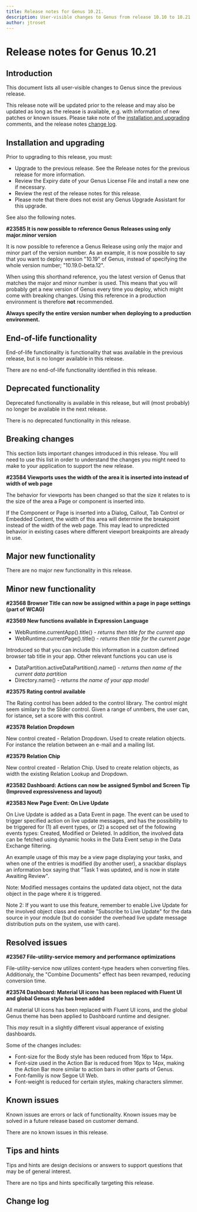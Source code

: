 ```yaml
---
title: Release notes for Genus 10.21.
description: User-visible changes to Genus from release 10.10 to 10.21.
author: jtroset
---
```


# Release notes for Genus 10.21

## Introduction

This document lists all user-visible changes to Genus since the previous release.

This release note will be updated prior to the release and may also be updated as long as the release is available, e.g. with information of new patches or known issues. Please take note of the [installation and upgrading](#installation-and-upgrading) comments, and the release notes [change log](#change-log).

## Installation and upgrading

Prior to upgrading to this release, you must:

- Upgrade to the previous release. See the Release notes for the previous release for more information.
- Review the Expiry date of your Genus License File and install a new one if necessary.
- Review the rest of the release notes for this release.
- Please note that there does not exist any Genus Upgrade Assistant for this upgrade.

<!--rntype01-start INSTALLATION / UPGRADE. DO NOT CHANGE THESE TAGS. ANY CHANGES BELOW WILL BE OVERWRITTEN.-->

See also the following notes.

<!--ID 08ca042b-f997-aa94-52da-4b86bcb8d0bc -->

**#23585 It is now possible to reference Genus Releases using only major.minor version**

It is now possible to reference a Genus Release using only the major and minor part of the version number. As an example, it is now possible to say that you want to deploy version "10.19" of Genus, instead of specifying the whole version number; "10.19.0-beta.12".

When using this shorthand reference, you the latest version of Genus that matches the major and minor number is used. This means that you will probably get a new version of Genus every time you deploy, which might come with breaking changes. Using this reference in a production environment is therefore **not** recommended.

**Always specify the entire version number when deploying to a production environment.**

<!--rntype01-end   INSTALLATION / UPGRADE. DO NOT CHANGE THESE TAGS. ANY CHANGES ABOVE WILL BE OVERWRITTEN.-->
<!-- release note type 2 is missing. That's ok.-->

## End-of-life functionality

End-of-life functionality is functionality that was available in the previous release, but is no longer available in this release.

<!--rntype03-start END-OF-LIFE. DO NOT CHANGE THESE TAGS. ANY CHANGES BELOW WILL BE OVERWRITTEN.-->

There are no end-of-life functionality identified in this release.

<!--rntype03-end   END-OF-LIFE. DO NOT CHANGE THESE TAGS. ANY CHANGES ABOVE WILL BE OVERWRITTEN.-->

## Deprecated functionality

Deprecated functionality is available in this release, but will (most probably) no longer be available in the next release.

<!--rntype04-start DEPRECATED. DO NOT CHANGE THESE TAGS. ANY CHANGES BELOW WILL BE OVERWRITTEN.-->

There is no deprecated functionality in this release.

<!--rntype04-end   DEPRECATED. DO NOT CHANGE THESE TAGS. ANY CHANGES ABOVE WILL BE OVERWRITTEN.-->

## Breaking changes

This section lists important changes introduced in this release. You will need to use this list in order to understand the changes you might need to make to your application to support the new release.

<!--rntype05-start BREAKING. DO NOT CHANGE THESE TAGS. ANY CHANGES BELOW WILL BE OVERWRITTEN.-->
<!--ID ae331595-3d97-8eed-d02a-6a32d7ec2a2b -->

**#23584 Viewports uses the width of the area it is inserted into instead of width of web page**

The behavior for viewports has been changed so that the size it relates to is the size of the area a Page or component is inserted into.

If the Component or Page is inserted into a Dialog, Callout, Tab Control or Embedded Content, the width of this area will determine the breakpoint instead of the width of the web page. This may lead to unpredicted behavior in existing cases where different viewport breakpoints are already in use.

<!--rntype05-end   BREAKING. DO NOT CHANGE THESE TAGS. ANY CHANGES ABOVE WILL BE OVERWRITTEN.-->

## Major new functionality

<!--rntype06-start MAJOR. DO NOT CHANGE THESE TAGS. ANY CHANGES BELOW WILL BE OVERWRITTEN.-->

There are no major new functionality in this release.

<!--rntype06-end   MAJOR. DO NOT CHANGE THESE TAGS. ANY CHANGES ABOVE WILL BE OVERWRITTEN.-->

## Minor new functionality

<!--rntype07-start MINOR. DO NOT CHANGE THESE TAGS. ANY CHANGES BELOW WILL BE OVERWRITTEN.-->
<!--ID 707553fa-ba24-43c5-9645-7a4e55896002 -->

**#23568 Browser Title can now be assigned within a page in page settings (part of WCAG)**

<!--ID 5e5b48e6-87ad-40ce-a16c-e1d1ebffc1c5 -->

**#23569 New functions available in Expression Language**

- WebRuntime.currentApp().title() _- returns then title for the current app_
- WebRuntime.currentPage().title() _- returns then title for the current page_

Introduced so that you can include this information in a custom defined browser tab title in your app. Other relevant functions you can use is

- DataPartition.activeDataPartition().name() _- returns then name of the current data partition_
- Directory.name() _- returns the name of your app model_

<!--ID aaca762e-006b-21b2-3491-e87a1ecef7b4 -->

**#23575 Rating control available**

The Rating control has been added to the control library. The control might seem similary to the Slider control. Given a range of unmbers, the user can, for istance, set a score with this control.

<!--ID 75b5903c-785d-a788-5d9e-ce54b3e046a2 -->

**#23578 Relation Dropdown**

New control created - Relation Dropdown. Used to create relation objects. For instance the relation between an e-mail and a mailing list.

<!--ID b32c1b66-efe0-ea5a-3f11-003cd0c90323 -->

**#23579 Relation Chip**

New control created - Relation Chip. Used to create relation objects, as width the existing Relation Lookup and Dropdown.

<!--ID c17e5f37-a2ee-4654-b554-6f91ec09977e -->

**#23582 Dashboard: Actions can now be assigned Symbol and Screen Tip (Improved expressiveness and layout)**

<!--ID 5c09ae98-8a97-468f-9703-c78b7eea6dfd -->

**#23583 New Page Event: On Live Update**

On Live Update is added as a Data Event in page. The event can be used to trigger specified action on live update messages, and has the possibility to be triggered for (1) all event types, or (2) a scoped set of the following events types: Created, Modified or Deleted. In addition, the involved data can be fetched using dynamic hooks in the Data Event setup in the Data Exchange filtering.

An example usage of this may be a view page displaying your tasks, and when one of the entries is modified (by another user), a snackbar displays an information box saying that "Task 1 was updated, and is now in state Awaiting Review".

Note: Modified messages contains the updated data object, not the data object in the page where it is triggered.

Note 2: If you want to use this feature, remember to enable Live Update for the involved object class and enable "Subscribe to Live Update" for the data source in your module (but do consider the overhead live update message distribution puts on the system, use with care).

<!--rntype07-end   MINOR. DO NOT CHANGE THESE TAGS. ANY CHANGES ABOVE WILL BE OVERWRITTEN.-->

## Resolved issues

<!--rntype08-start RESOLVED ISSUES. DO NOT CHANGE THESE TAGS. ANY CHANGES BELOW WILL BE OVERWRITTEN.-->
<!--ID e451c7b2-608e-4aec-898b-ca9a54006a93 -->

**#23567 File-utility-service memory and performance optimizations**

File-utility-service now utilizes content-type headers when converting files. Additionaly, the "Combine Documents" effect has been revamped, reducing conversion time.

<!--ID b3977025-eefc-4524-ab7b-3ae0a90a6e77 -->

**#23574 Dashboard: Material UI icons has been replaced with Fluent UI and global Genus style has been added**

All material UI icons has been replaced with Fluent UI icons, and the global Genus theme has been applied to Dashboard runtime and designer.

This _may_ result in a slightly different visual apperance of existing dashboards.

Some of the changes includes:

- Font-size for the Body style has been reduced from 16px to 14px.
- Font-size used in the Action Bar is reduced from 16px to 14px, making the Action Bar more similar to action bars in other parts of Genus.
- Font-familiy is now Segoe UI Web.
- Font-weight is reduced for certain styles, making characters slimmer.

<!--rntype08-end   RESOLVED ISSUES. DO NOT CHANGE THESE TAGS. ANY CHANGES ABOVE WILL BE OVERWRITTEN.-->

## Known issues

Known issues are errors or lack of functionality. Known issues may be solved in a future release based on customer demand.

<!--rntype09-start KNOWN ISSUES. DO NOT CHANGE THESE TAGS. ANY CHANGES BELOW WILL BE OVERWRITTEN.-->

There are no known issues in this release.

<!--rntype09-end   KNOWN ISSUES. DO NOT CHANGE THESE TAGS. ANY CHANGES ABOVE WILL BE OVERWRITTEN.-->

## Tips and hints

Tips and hints are design decisions or answers to support questions that may be of general interest.

There are no tips and hints specifically targeting this release.

## Change log

<!--changelog CHANGELOG. DO NOT CHANGE THIS TAG. ANY CHANGES BELOW WILL BE DELETED.-->
